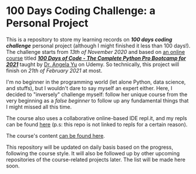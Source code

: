 # 100 Days Coding Challenge: a Personal Project #
 This is a repository to store my learning records on ***100 days coding challenge*** personal project (although I might finished it less than 100 days!). The challenge starts from *13th of November 2020* and based on [an online course](https://100daysofpython.dev/ "100 days of python") titled [***100 Days of Code - The Complete Python Pro Bootcamp for 2021***](https://www.udemy.com/course/100-days-of-code/ "100 days of python 2021") taught by <a href="https://github.com/angelabauer">Dr. Angela Yu</a> on Udemy. So technically, this project will finish on *21th of February 2021* at most.
 
 I'm no beginner in the programming world (let alone Python, data science, and stuffs), but I wouldn't dare to say myself an expert either. Here, I decided to "inversely" challenge myself: follow her unique course from the very beginning as a <i>false beginner</i> to follow up any fundamental things that I might missed all this time.

The course also uses a collaborative online-based IDE repl.it, and my repls can be found <a href="https://repl.it/@anggibudik">here</a> (p.s: this repo is not linked to repls for a certain reason).

The course's content [can be found here](https://github.com/appbrewery/100-days-of-python).

This repository will be updated on daily basis based on the progress, following the course style.
It will also be followed up by other upcoming repositories of the course-related projects later. The list will be made here soon.
